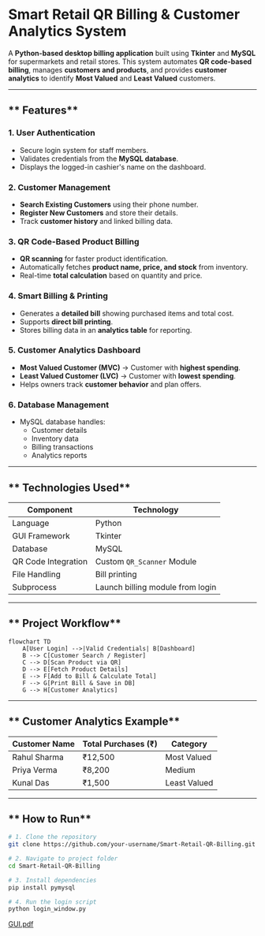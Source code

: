 #  Smart Retail QR Billing & Customer Analytics System

A **Python-based desktop billing application** built using **Tkinter** and **MySQL** for supermarkets and retail stores. 
This system automates **QR code-based billing**, manages **customers and products**, and provides **customer analytics** to identify **Most Valued** and **Least Valued** customers.

---

## ** Features**

### **1. User Authentication** 
- Secure login system for staff members.
- Validates credentials from the **MySQL database**.
- Displays the logged-in cashier's name on the dashboard.

### **2. Customer Management** 
- **Search Existing Customers** using their phone number.
- **Register New Customers** and store their details.
- Track **customer history** and linked billing data.

### **3. QR Code-Based Product Billing** 
- **QR scanning** for faster product identification.
- Automatically fetches **product name, price, and stock** from inventory.
- Real-time **total calculation** based on quantity and price.

### **4. Smart Billing & Printing** 
- Generates a **detailed bill** showing purchased items and total cost.
- Supports **direct bill printing**.
- Stores billing data in an **analytics table** for reporting.

### **5. Customer Analytics Dashboard** 
- **Most Valued Customer (MVC)** → Customer with **highest spending**.
- **Least Valued Customer (LVC)** → Customer with **lowest spending**.
- Helps owners track **customer behavior** and plan offers.

### **6. Database Management** 
- MySQL database handles:
    - Customer details
    - Inventory data
    - Billing transactions
    - Analytics reports

---

## ** Technologies Used**

| **Component**        | **Technology**          |
|----------------------|--------------------------|
| Language            | Python                   |
| GUI Framework      | Tkinter                 |
| Database          | MySQL                   |
| QR Code Integration | Custom `QR_Scanner` Module |
| File Handling      | Bill printing            |
| Subprocess        | Launch billing module from login |

---

## ** Project Workflow**

```mermaid
flowchart TD
    A[User Login] -->|Valid Credentials| B[Dashboard]
    B --> C[Customer Search / Register]
    C --> D[Scan Product via QR]
    D --> E[Fetch Product Details]
    E --> F[Add to Bill & Calculate Total]
    F --> G[Print Bill & Save in DB]
    G --> H[Customer Analytics]
```

---

## ** Customer Analytics Example**

| **Customer Name** | **Total Purchases (₹)** | **Category**    |
|--------------------|-------------------------|------------------|
| Rahul Sharma      | ₹12,500                 | Most Valued     |
| Priya Verma       | ₹8,200                  | Medium         |
| Kunal Das         | ₹1,500                  | Least Valued   |

---

## ** How to Run**

```bash
# 1. Clone the repository
git clone https://github.com/your-username/Smart-Retail-QR-Billing.git

# 2. Navigate to project folder
cd Smart-Retail-QR-Billing

# 3. Install dependencies
pip install pymysql

# 4. Run the login script
python login_window.py
```



[GUI.pdf](https://github.com/user-attachments/files/22072421/Screenshot.2025-09-01.111639.pdf)
